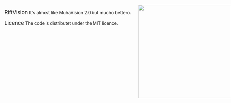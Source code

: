 <div style="float:right; position: absolute; right: 0;"><img src="http://i.imgur.com/o6vYmRa.jpg" width=300></div>

<big>RiftVision</big>
It's almost like MuhaVision 2.0 but mucho bettero.

<big>Licence</big>
The code is distributet under the MIT licence.
